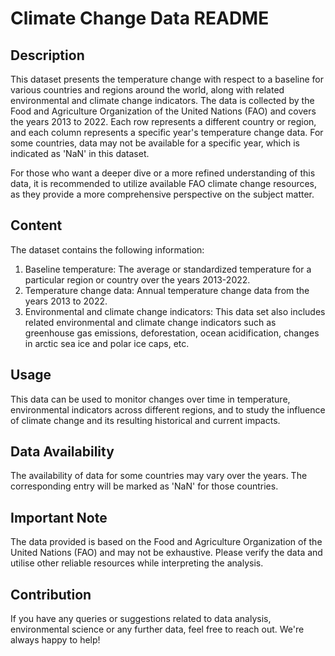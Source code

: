 # Climate Change Data README

## Description
This dataset presents the temperature change with respect to a baseline for various countries and regions around the world, along with related environmental and climate change indicators. The data is collected by the Food and Agriculture Organization of the United Nations (FAO) and covers the years 2013 to 2022. Each row represents a different country or region, and each column represents a specific year's temperature change data. For some countries, data may not be available for a specific year, which is indicated as 'NaN' in this dataset.

For those who want a deeper dive or a more refined understanding of this data, it is recommended to utilize available FAO climate change resources, as they provide a more comprehensive perspective on the subject matter.

## Content
The dataset contains the following information:

1. Baseline temperature: The average or standardized temperature for a particular region or country over the years 2013-2022.
2. Temperature change data: Annual temperature change data from the years 2013 to 2022.
3. Environmental and climate change indicators: This data set also includes related environmental and climate change indicators such as greenhouse gas emissions, deforestation, ocean acidification, changes in arctic sea ice and polar ice caps, etc.

## Usage
This data can be used to monitor changes over time in temperature, environmental indicators across different regions, and to study the influence of climate change and its resulting historical and current impacts.

## Data Availability
The availability of data for some countries may vary over the years. The corresponding entry will be marked as 'NaN' for those countries.

## Important Note
The data provided is based on the Food and Agriculture Organization of the United Nations (FAO) and may not be exhaustive. Please verify the data and utilise other reliable resources while interpreting the analysis.

## Contribution
If you have any queries or suggestions related to data analysis, environmental science or any further data, feel free to reach out. We're always happy to help!

